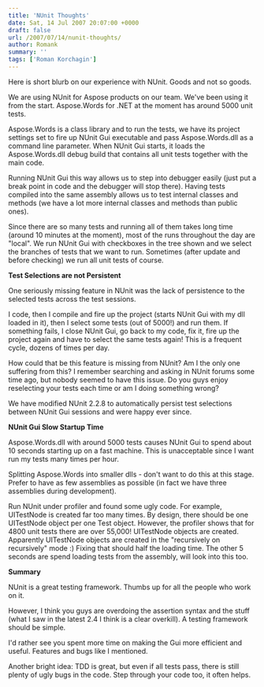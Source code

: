 ```yaml
---
title: 'NUnit Thoughts'
date: Sat, 14 Jul 2007 20:07:00 +0000
draft: false
url: /2007/07/14/nunit-thoughts/
author: Romank
summary: ''
tags: ['Roman Korchagin']
---
```


Here is short blurb on our experience with NUnit. Goods and not so goods.

We are using NUnit for Aspose products on our team. We've been using it from the start. Aspose.Words for .NET at the moment has around 5000 unit tests.

Aspose.Words is a class library and to run the tests, we have its project settings set to fire up NUnit Gui executable and pass Aspose.Words.dll as a command line parameter. When NUnit Gui starts, it loads the Aspose.Words.dll debug build that contains all unit tests together with the main code.

Running NUnit Gui this way allows us to step into debugger easily (just put a break point in code and the debugger will stop there). Having tests compiled into the same assembly allows us to test internal classes and methods (we have a lot more internal classes and methods than public ones).

Since there are so many tests and running all of them takes long time (around 10 minutes at the moment), most of the runs throughout the day are "local". We run NUnit Gui with checkboxes in the tree shown and we select the branches of tests that we want to run. Sometimes (after update and before checking) we run all unit tests of course.

**Test Selections are not Persistent**

One seriously missing feature in NUnit was the lack of persistence to the selected tests across the test sessions.

I code, then I compile and fire up the project (starts NUnit Gui with my dll loaded in it), then I select some tests (out of 5000!) and run them. If something fails, I close NUnit Gui, go back to my code, fix it, fire up the project again and have to select the same tests again! This is a frequent cycle, dozens of times per day.

How could that be this feature is missing from NUnit? Am I the only one suffering from this? I remember searching and asking in NUnit forums some time ago, but nobody seemed to have this issue. Do you guys enjoy reselecting your tests each time or am I doing something wrong?

We have modified NUnit 2.2.8 to automatically persist test selections between NUnit Gui sessions and were happy ever since.

**NUnit Gui Slow Startup Time**

Aspose.Words.dll with around 5000 tests causes NUnit Gui to spend about 10 seconds starting up on a fast machine. This is unacceptable since I want run my tests many times per hour.

Splitting Aspose.Words into smaller dlls - don't want to do this at this stage. Prefer to have as few assemblies as possible (in fact we have three assemblies during development).

Run NUnit under profiler and found some ugly code. For example, UITestNode is created far too many times. By design, there should be one UITestNode object per one Test object. However, the profiler shows that for 4800 unit tests there are over 55,000! UITestNode objects are created. Apparently UITestNode objects are created in the "recursively on recursively" mode :) Fixing that should half the loading time. The other 5 seconds are spend loading tests from the assembly, will look into this too.

**Summary**

NUnit is a great testing framework. Thumbs up for all the people who work on it.

However, I think you guys are overdoing the assertion syntax and the stuff (what I saw in the latest 2.4 I think is a clear overkill). A testing framework should be simple.

I'd rather see you spent more time on making the Gui more efficient and useful. Features and bugs like I mentioned.

Another bright idea: TDD is great, but even if all tests pass, there is still plenty of ugly bugs in the code. Step through your code too, it often helps.








